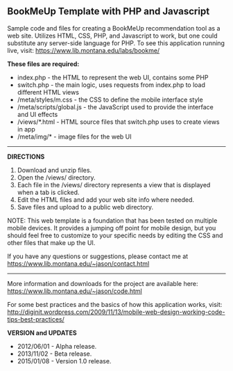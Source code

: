 BookMeUp Template with PHP and Javascript
-----------------------------------------
Sample code and files for creating a BookMeUp recommendation tool as a web site. Utilizes HTML, CSS, PHP, and Javascript to work, but one could substitute any server-side language for PHP. To see this application running live, visit: https://www.lib.montana.edu/labs/bookme/

**These files are required:**
 - index.php - the HTML to represent the web UI, contains some PHP
 - switch.php - the main logic, uses requests from index.php to load different HTML views
 - /meta/styles/m.css - the CSS to define the mobile interface style 
 - /meta/scripts/global.js - the JavaScript used to provide the interface and UI effects 
 - /views/*.html - HTML source files that switch.php uses to create views in app 
 - /meta/img/* - image files for the web UI

----------

**DIRECTIONS**
 1. Download and unzip files.
 2.  Open the /views/ directory.
 3. Each file in the /views/ directory represents a view that is displayed when a tab is clicked.
 4. Edit the HTML files and add your web site info where needed.
 5. Save files and upload to a public web directory.

NOTE: This web template is a foundation that has been tested on multiple mobile devices. It provides a jumping off point for mobile design, but you should feel free to customize to your specific needs by editing the CSS and other files that make up the UI. 

If you have any questions or suggestions, please contact me at https://www.lib.montana.edu/~jason/contact.html

----------

More information and downloads for the project are available here: https://www.lib.montana.edu/~jason/code.html

For some best practices and the basics of how this application works, visit: http://diginit.wordpress.com/2009/11/13/mobile-web-design-working-code-tips-best-practices/

**VERSION and UPDATES**
 - 2012/06/01 - Alpha release. 
 - 2013/11/02 - Beta release.
 - 2015/01/08 - Version 1.0 release.
